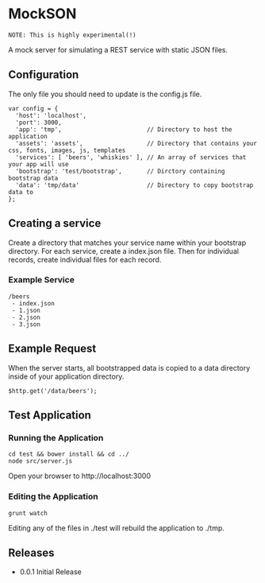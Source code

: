 # MockSON

    NOTE: This is highly experimental(!)

A mock server for simulating a REST service with static JSON files.

## Configuration

The only file you should need to update is the config.js file.

    var config = {
      'host': 'localhost',
      'port': 3000,
      'app': 'tmp',                        // Directory to host the application
      'assets': 'assets',                  // Directory that contains your css, fonts, images, js, templates
      'services': [ 'beers', 'whiskies' ], // An array of services that your app will use
      'bootstrap': 'test/bootstrap',       // Dirctory containing bootstrap data
      'data': 'tmp/data'                   // Directory to copy bootstrap data to
    };

## Creating a service

Create a directory that matches your service name within your bootstrap directory. For each service, create a index.json file. Then for individual records, create individual files for each record.

### Example Service

    /beers
     - index.json
     - 1.json
     - 2.json
     - 3.json

## Example Request

When the server starts, all bootstrapped data is copied to a data directory inside of your application directory.

    $http.get('/data/beers');

## Test Application

### Running the Application

    cd test && bower install && cd ../
    node src/server.js

Open your browser to http://localhost:3000

### Editing the Application

    grunt watch

Editing any of the files in ./test will rebuild the application to ./tmp.

## Releases
* 0.0.1
  Initial Release
